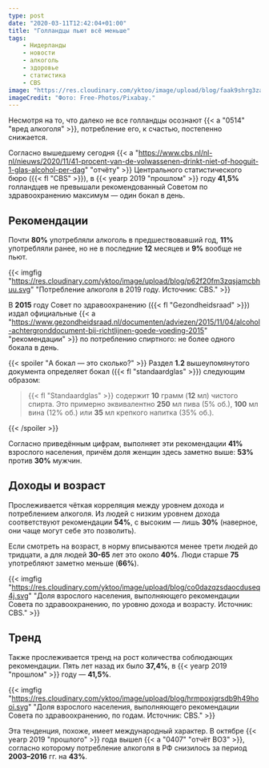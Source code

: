 ```yaml
---
type: post
date: "2020-03-11T12:42:04+01:00"
title: "Голландцы пьют всё меньше"
tags:
    - Нидерланды
    - новости
    - алкоголь
    - здоровье
    - статистика
    - CBS
image: "https://res.cloudinary.com/yktoo/image/upload/blog/faak9shrg3zamyrh7tqo.jpg"
imageCredit: "Фото: Free-Photos/Pixabay."
---
```


Несмотря на то, что далеко не все голландцы осознают {{< a "0514" "вред алкоголя" >}}, потребление его, к счастью, постепенно снижается.

Согласно вышедшему сегодня {{< a "https://www.cbs.nl/nl-nl/nieuws/2020/11/41-procent-van-de-volwassenen-drinkt-niet-of-hooguit-1-glas-alcohol-per-dag" "отчёту" >}} Центрального статистического бюро ({{< fl "CBS" >}}), в {{< yearp 2019 "прошлом" >}} году **41,5%** голландцев не превышали рекомендованный Советом по здравоохранению максимум — один бокал в день.

<!--more-->

## Рекомендации

Почти **80%** употребляли алкоголь в предшествовавший год, **11%** употребляли ранее, но не в последние **12** месяцев и **9%** вообще не пьют.

{{< imgfig "https://res.cloudinary.com/yktoo/image/upload/blog/p62f20fm3zqsjamcbhuu.svg" "Потребление алкоголя в 2019 году. Источник: CBS." >}}

В **2015** году Совет по здравоохранению ({{< fl "Gezondheidsraad" >}}) издал официальные {{< a "https://www.gezondheidsraad.nl/documenten/adviezen/2015/11/04/alcohol-achtergronddocument-bij-richtlijnen-goede-voeding-2015" "рекомендации" >}} по потреблению спиртного: не более одного бокала в день.

{{< spoiler "А бокал — это сколько?" >}}
Раздел **1.2** вышеупомянутого документа определяет бокал ({{< fl "standaardglas" >}}) следующим образом:

> {{< fl "Standaardglas" >}} содержит **10** грамм (**12** мл) чистого спирта. Это примерно эквивалентно **250** мл пива (5% об.), **100** мл вина (12% об.) или **35** мл крепкого напитка (35% об.).

{{< /spoiler >}}

Согласно приведённым цифрам, выполняет эти рекомендации **41%** взрослого населения, причём доля женщин здесь заметно выше: **53%** против **30%** мужчин.

## Доходы и возраст

Прослеживается чёткая корреляция между уровнем дохода и потреблением алкоголя. Из людей с низким уровнем дохода соответствуют рекомендации **54%**, с высоким — лишь **30%** (наверное, они чаще могут себе это позволить).

Если смотреть на возраст, в норму вписываются менее трети людей до тридцати, а для людей **30-65** лет это около **40%**. Люди старше **75** употребляют заметно меньше (**66%**).

{{< imgfig "https://res.cloudinary.com/yktoo/image/upload/blog/co0dazqzsdaocduseq4j.svg" "Доля взрослого населения, выполняющего рекомендации Совета по здравоохранению, по уровню дохода и возрасту. Источник: CBS." >}}

## Тренд

Также прослеживается тренд на рост количества соблюдающих рекомендации. Пять лет назад их было **37,4%**, в {{< yearp 2019 "прошлом" >}} году — **41,5%**.

{{< imgfig "https://res.cloudinary.com/yktoo/image/upload/blog/hrmpoxjgrsdb9h49hooi.svg" "Доля взрослого населения, выполняющего рекомендации Совета по здравоохранению, по годам. Источник: CBS." >}}

Эта тенденция, похоже, имеет международный характер. В октябре {{< yearp 2019 "прошлого" >}} года вышел {{< a "0407" "отчёт ВОЗ" >}}, согласно которому потребление алкоголя в РФ снизилось за период **2003–2016** гг. на **43%**.